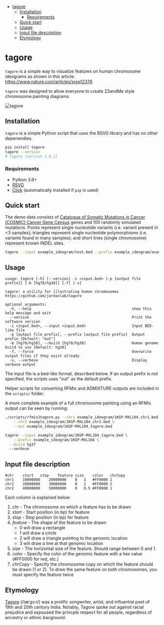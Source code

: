    * [tagore](#tagore)  
      * [Installation](#installation)  
         * [Requirements](#requirements)  
      * [Quick start](#quick-start)  
      * [Usage](#usage)  
      * [Input file description](#input-file-description)  
      * [Etymology](#etymology)  

# tagore

`tagore` is a simple way to visualize features on human chromosome ideograms as shown in this article: https://www.nature.com/articles/srep12376

`tagore` was designed to allow everyone to create 23andMe style chromosome painting diagrams.

![tagore](https://github.com/jordanlab/tagore/raw/master/tagore.png)

## Installation

`tagore` is a simple Python script that uses the RSVG library and has no other depenendies.

```bash
pip install tagore
tagore --version
# tagore (version 1.0.1)
```

### Requirements
* Python 3.6+
* [RSVG](https://developer.gnome.org/rsvg/stable/)
* [Click](https://click.palletsprojects.com/en/7.x/) (automatically installed if `pip` is used)

## Quick start

The demo data consists of [Catalogue of Somatic Mutations in Cancer (COSMIC) Cancer Gene Census](https://www.nature.com/articles/s41568-018-0060-1) genes and 100 randomly simulated mutations.  Points represent single nucleotide variants (i.e. variant present in <3 samples); triangles represent single nucleotide polymorphisms (i.e. variants found in many samples); and short lines (single chromosome) represent known INDEL sites.

```bash
tagore --input example_ideogram/test.bed --prefix example_ideogram/example -vf
```

## Usage
```
usage: tagore [-h] [--version] -i <input.bed> [-p [output file prefix]] [-b [hg78/hg38]] [-f] [-v]

tagore: a utility for illustrating human chromosomes https://github.com/jordanlab/tagore

optional arguments:
  -h, --help                                              show this help message and exit
  --version                                               Print the software version
  -i <input.bed>, --input <input.bed>                     Input BED-like file
  -p [output file prefix], --prefix [output file prefix]  Output prefix [Default: "out"]
  -b [hg78/hg38], --build [hg78/hg38]                     Human genome build to use [Default: hg38]
  -f, --force                                             Overwrite output files if they exist already
  -v, --verbose                                           Display verbose output

```
The input file is a bed-like format, described below.  If an output prefix is not specified, the scripts uses "out" as the default prefix.

Helper scripts for converting RFMix and ADMIXTURE outputs are included in the `scripts/` folder.

A more complete example of a full chromosome painting using an RFMix output can be seen by running:

```bash
./scripts/rfmix2tagore.py --chr1 example_ideogram/1KGP-MXL104_chr1.bed \
	--chr2 example_ideogram/1KGP-MXL104_chr2.bed \
	--out example_ideogram/1KGP-MXL104_tagore.bed

tagore --input example_ideogram/1KGP-MXL104_tagore.bed \
	--prefix example_ideogram/1KGP-MXL104 \
  --build hg37
  --verbose

```

## Input file description
```
#chr	start	stop	feature	size	color	chrCopy
chr1	10000000	20000000	0	1	#FF0000	1
chr2	20000000	30000000	0	1	#FF0000	2
chr2	40000000	50000000	0	0.5	#FF0000	1
```

Each column is explained below:
1. *chr* - The chromosome on which a feature has to be drawn
2. *start* - Start position (in bp) for feature
3. *stop* - Stop position (in bp) for feature
4. *feature* - The shape of the feature to be drawn
	* 0 will draw a rectangle
	* 1 will draw a circle
	* 2 will draw a triangle pointing to the genomic location
	* 3 will draw a line at that genomic location
5. *size* - The horizontal size of the feature. Should range between 0 and 1.
6. *color* - Specify the color of the genomic feature with a hex value (#FF0000 for red, etc.)
7. *chrCopy* - Specify the chromosome copy on which the feature should be drawn (1 or 2).  To draw the same feature on both chromosomes, you must specify the feature twice


## Etymology

[Tagore](https://en.wikipedia.org/wiki/Rabindranath_Tagore) (/tæˈgɔːr/) was a prolific songwriter,
 artist, and influential poet of 19th and 20th century India.  Notably, Tagore spoke out against
 racial prejudice and espoused the princple respect for all people, regardless of ancestry or
 ethnic bacground.
